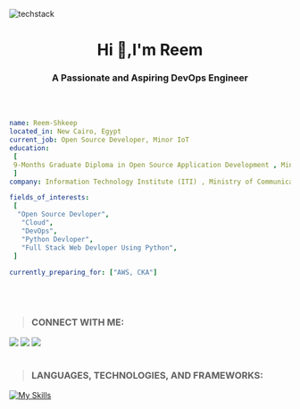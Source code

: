 ![techstack](https://user-images.githubusercontent.com/52347812/137624699-ce6bb7ee-eb84-46f1-ac69-c4b78b22db90.png)
<h1 align="center">Hi 👋,I'm Reem </h1>
<h3 align="center">A Passionate and Aspiring DevOps Engineer</h3>
<br></br>

 ```yaml
name: Reem-Shkeep
located_in: New Cairo, Egypt
current_job: Open Source Developer, Minor IoT
education:
  [
  9-Months Graduate Diploma in Open Source Application Development , Minor IoT 
  ]
company: Information Technology Institute (ITI) , Ministry of Communications and Information Technology(MCIT)

fields_of_interests:
  [
   "Open Source Devloper",
    "Cloud",
    "DevOps",
    "Python Devloper",
    "Full Stack Web Devloper Using Python",
  ]
  
currently_preparing_for: ["AWS, CKA"]
```
<br></br>
>### CONNECT WITH ME: 
<!-- [![My socials](https://skillicons.dev/icons?i=linkedin,github)](https://skillicons.dev) -->
[<img src="https://img.shields.io/badge/linkedin-%230077b5.svg?&style=for-the-badge&logo=linkedin&logoColor=white" />][linkedin]
[<img src ="https://img.shields.io/badge/github-%23333.svg?&style=for-the-badge&logo=github&logoColor=white"/>][github]
[<img src ="https://img.shields.io/badge/Gmail-D14836?style=for-the-badge&logo=gmail&logoColor=white"/>][gmail]
<br></br> 
> ### LANGUAGES, TECHNOLOGIES, AND FRAMEWORKS:
[![My Skills](https://skillicons.dev/icons?i=python,aws,git,jenkins,linux,docker,kubernetes,java,html,css,js,bootstrap&perline=6)](https://skillicons.dev)
 
 [linkedin]: https://www.linkedin.com/in/reem-shkeep/
 [github]: https://github.com/ReemShkeep
 [gmail]: eng.reemshkeep@gmail.com
 
